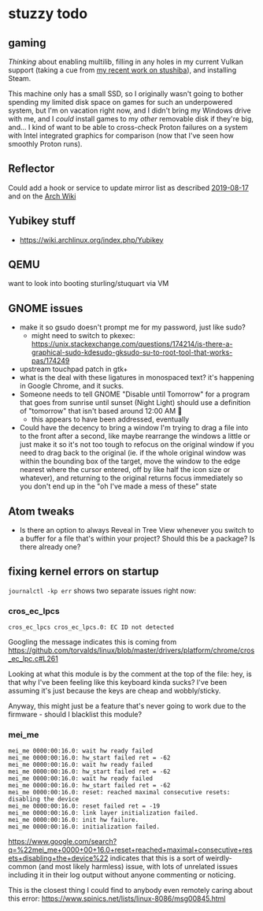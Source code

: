 # stuzzy todo

## gaming

*Thinking* about enabling multilib, filling in any holes in my current Vulkan support (taking a cue from [my recent work on stushiba](p5r97-82c7x-r0a9v-gva4b-7wngq)), and installing Steam.

This machine only has a small SSD, so I originally wasn't going to bother spending my limited disk space on games for such an underpowered system, but I'm on vacation right now, and I didn't bring my Windows drive with me, and I *could* install games to my *other* removable disk if they're big, and... I kind of want to be able to cross-check Proton failures on a system with Intel integrated graphics for comparison (now that I've seen how smoothly Proton runs).

## Reflector

Could add a hook or service to update mirror list as described [2019-08-17](c3q4x-zwgbz-4xax0-npy3h-6hhw9) and on the [Arch Wiki](https://wiki.archlinux.org/index.php/Reflector)

## Yubikey stuff

- https://wiki.archlinux.org/index.php/Yubikey

## QEMU

want to look into booting sturling/stuquart via VM

## GNOME issues

- make it so gsudo doesn't prompt me for my password, just like sudo?
  - might need to switch to pkexec: https://unix.stackexchange.com/questions/174214/is-there-a-graphical-sudo-kdesudo-gksudo-su-to-root-tool-that-works-pas/174249
- upstream touchpad patch in gtk+
- what is the deal with these ligatures in monospaced text? it's happening in Google Chrome, and it sucks.
- Someone needs to tell GNOME "Disable until Tomorrow" for a program that goes from sunrise until sunset (Night Light) should use a definition of "tomorrow" that isn't based around 12:00 AM :facepalm:
  - this appears to have been addressed, eventually
- Could have the decency to bring a window I'm trying to drag a file into to the front after a second, like maybe rearrange the windows a little or just make it so it's not too tough to refocus on the original window if you need to drag back to the original (ie. if the whole original window was within the bounding box of the target, move the window to the edge nearest where the cursor entered, off by like half the icon size or whatever), and returning to the original returns focus immediately so you don't end up in the "oh I've made a mess of these" state

## Atom tweaks

- Is there an option to always Reveal in Tree View whenever you switch to a buffer for a file that's within your project? Should this be a package? Is there already one?

## fixing kernel errors on startup

`journalctl -kp err` shows two separate issues right now:

### cros_ec_lpcs

`cros_ec_lpcs cros_ec_lpcs.0: EC ID not detected`

Googling the message indicates this is coming from https://github.com/torvalds/linux/blob/master/drivers/platform/chrome/cros_ec_lpc.c#L261

Looking at what this module is by the comment at the top of the file: hey, is that why I've been feeling like this keyboard kinda sucks? I've been assuming it's just because the keys are cheap and wobbly/sticky.

Anyway, this might just be a feature that's never going to work due to the firmware - should I blacklist this module?

### mei_me

```
mei_me 0000:00:16.0: wait hw ready failed
mei_me 0000:00:16.0: hw_start failed ret = -62
mei_me 0000:00:16.0: wait hw ready failed
mei_me 0000:00:16.0: hw_start failed ret = -62
mei_me 0000:00:16.0: wait hw ready failed
mei_me 0000:00:16.0: hw_start failed ret = -62
mei_me 0000:00:16.0: reset: reached maximal consecutive resets: disabling the device
mei_me 0000:00:16.0: reset failed ret = -19
mei_me 0000:00:16.0: link layer initialization failed.
mei_me 0000:00:16.0: init hw failure.
mei_me 0000:00:16.0: initialization failed.
```

https://www.google.com/search?q=%22mei_me+0000+00+16.0+reset+reached+maximal+consecutive+resets+disabling+the+device%22 indicates that this is a sort of weirdly-common (and most likely harmless) issue, with lots of unrelated issues including it in their log output without anyone commenting or noticing.

This is the closest thing I could find to anybody even remotely caring about this error: https://www.spinics.net/lists/linux-8086/msg00845.html
